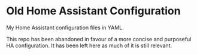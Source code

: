 # Old Home Assistant Configuration

My Home Assistant configuration files in YAML.

This repo has been abandoned in favour of a more concise and purposeful HA configuration. It has been left here as much of it is still relevant.
